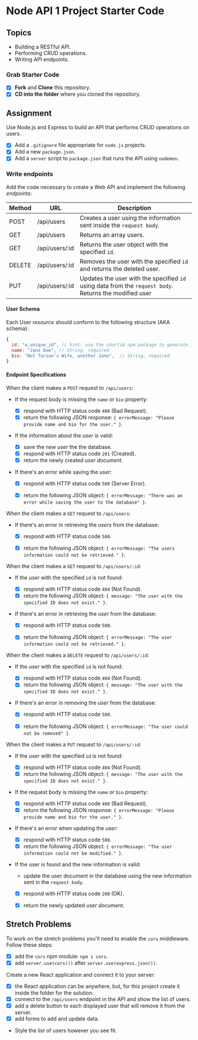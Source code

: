 # Node API 1 Project Starter Code

## Topics

- Building a RESTful API.
- Performing CRUD operations.
- Writing API endpoints.

### Grab Starter Code

- [x] **Fork** and **Clone** this repository.
- [x] **CD into the folder** where you cloned the repository.

## Assignment

Use Node.js and Express to build an API that performs CRUD operations on users.

- [x] Add a `.gitignore` file appropriate for `node.js` projects.
- [x] Add a new `package.json`.
- [x] Add a `server` script to `package.json` that runs the API using `nodemon`.

### Write endpoints

Add the code necessary to create a Web API and implement the following _endpoints_:

| Method | URL            | Description                                                                                            |
| ------ | -------------- | ------------------------------------------------------------------------------------------------------ |
| POST   | /api/users     | Creates a user using the information sent inside the `request body`.                                   |
| GET    | /api/users     | Returns an array users.                                                                                |
| GET    | /api/users/:id | Returns the user object with the specified `id`.                                                       |
| DELETE | /api/users/:id | Removes the user with the specified `id` and returns the deleted user.                                 |
| PUT    | /api/users/:id | Updates the user with the specified `id` using data from the `request body`. Returns the modified user |

#### User Schema

Each User _resource_ should conform to the following structure (AKA schema):

```js
{
  id: "a_unique_id", // hint: use the shortid npm package to generate it
  name: "Jane Doe", // String, required
  bio: "Not Tarzan's Wife, another Jane",  // String, required
}
```

#### Endpoint Specifications

When the client makes a `POST` request to `/api/users`:

- If the request body is missing the `name` or `bio` property:

  - [x] respond with HTTP status code `400` (Bad Request).
  - [x] return the following JSON response: `{ errorMessage: "Please provide name and bio for the user." }`.

- If the information about the _user_ is valid:

  - [x] save the new _user_ the the database.
  - [x] respond with HTTP status code `201` (Created).
  - [x] return the newly created _user document_.

- If there's an error while saving the _user_:
  - [x] respond with HTTP status code `500` (Server Error).
  - [x] return the following JSON object: `{ errorMessage: "There was an error while saving the user to the database" }`.


When the client makes a `GET` request to `/api/users`:

- If there's an error in retrieving the _users_ from the database:
  - [x] respond with HTTP status code `500`.
  - [x] return the following JSON object: `{ errorMessage: "The users information could not be retrieved." }`.


When the client makes a `GET` request to `/api/users/:id`:

- If the _user_ with the specified `id` is not found:

  - [x] respond with HTTP status code `404` (Not Found).
  - [x] return the following JSON object: `{ message: "The user with the specified ID does not exist." }`.

- If there's an error in retrieving the _user_ from the database:
  - [x] respond with HTTP status code `500`.
  - [x] return the following JSON object: `{ errorMessage: "The user information could not be retrieved." }`.


When the client makes a `DELETE` request to `/api/users/:id`:

- If the _user_ with the specified `id` is not found:

  - [x] respond with HTTP status code `404` (Not Found).
  - [x] return the following JSON object: `{ message: "The user with the specified ID does not exist." }`.

- If there's an error in removing the _user_ from the database:
  - [x] respond with HTTP status code `500`.
  - [x] return the following JSON object: `{ errorMessage: "The user could not be removed" }`.




When the client makes a `PUT` request to `/api/users/:id`:

- If the _user_ with the specified `id` is not found:

  - [x] respond with HTTP status code `404` (Not Found).
  - [x] return the following JSON object: `{ message: "The user with the specified ID does not exist." }`.

- If the request body is missing the `name` or `bio` property:

  - [x] respond with HTTP status code `400` (Bad Request).
  - [x] return the following JSON response: `{ errorMessage: "Please provide name and bio for the user." }`.

- If there's an error when updating the _user_:

  - [x] respond with HTTP status code `500`.
  - [x] return the following JSON object: `{ errorMessage: "The user information could not be modified." }`.

- If the user is found and the new information is valid:

  - update the user document in the database using the new information sent in the `request body`.
  - [x] respond with HTTP status code `200` (OK).
  - [x] return the newly updated _user document_.


## Stretch Problems

To work on the stretch problems you'll need to enable the `cors` middleware. Follow these steps:

- [x] add the `cors` npm module: `npm i cors`.
- [x] add `server.use(cors())` after `server.use(express.json())`.

Create a new React application and connect it to your server:

- [x] the React application can be anywhere, but, for this project create it inside the folder for the solution.
- [x] connect to the `/api/users` endpoint in the API and show the list of users.
- [x] add a delete button to each displayed user that will remove it from the server.
- [x] add forms to add and update data.
- Style the list of users however you see fit.
